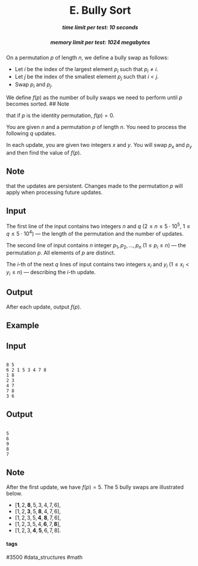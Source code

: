 <h1 style='text-align: center;'> E. Bully Sort</h1>

<h5 style='text-align: center;'>time limit per test: 10 seconds</h5>
<h5 style='text-align: center;'>memory limit per test: 1024 megabytes</h5>

On a permutation $p$ of length $n$, we define a bully swap as follows:

* Let $i$ be the index of the largest element $p_i$ such that $p_i \neq i$.
* Let $j$ be the index of the smallest element $p_j$ such that $i < j$.
* Swap $p_i$ and $p_j$.

We define $f(p)$ as the number of bully swaps we need to perform until $p$ becomes sorted. ## Note

 that if $p$ is the identity permutation, $f(p)=0$.

You are given $n$ and a permutation $p$ of length $n$. You need to process the following $q$ updates.

In each update, you are given two integers $x$ and $y$. You will swap $p_x$ and $p_y$ and then find the value of $f(p)$.

## Note

 that the updates are persistent. Changes made to the permutation $p$ will apply when processing future updates.

## Input

The first line of the input contains two integers $n$ and $q$ ($2 \le n \le 5 \cdot 10^5$, $1 \le q \le 5 \cdot 10^4$) — the length of the permutation and the number of updates.

The second line of input contains $n$ integer $p_1,p_2,\ldots,p_n$ ($1 \leq p_i \leq n$) — the permutation $p$. All elements of $p$ are distinct.

The $i$-th of the next $q$ lines of input contains two integers $x_i$ and $y_i$ ($1 \le x_i < y_i \le n$) — describing the $i$-th update.

## Output

After each update, output $f(p)$.

## Example

## Input


```

8 5
6 2 1 5 3 4 7 8
1 8
2 3
4 7
7 8
3 6

```
## Output


```

5
6
9
8
7

```
## Note

After the first update, we have $f(p)=5$. The $5$ bully swaps are illustrated below.

* $[\mathbf{1}, 2, \mathbf{8}, 5, 3, 4, 7, 6]$,
* $[1, 2, \mathbf{3}, 5, \mathbf{8}, 4, 7, 6]$,
* $[1, 2, 3, 5, \mathbf{4}, \mathbf{8}, 7, 6]$,
* $[1, 2, 3, 5, 4, \mathbf{6}, 7, \mathbf{8}]$,
* $[1, 2, 3, \mathbf{4}, \mathbf{5}, 6, 7, 8]$.


#### tags 

#3500 #data_structures #math 